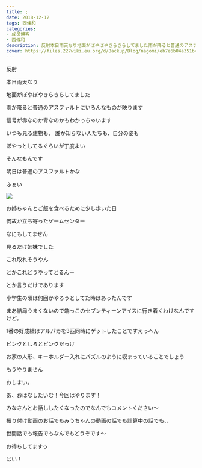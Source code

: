 ```yaml
---
title: ;
date: 2018-12-12
tags: 西條和
categories: 
- 成员博客
- 西條和
description: 反射本日雨天なり地面がぼやぼやきらきらしてました雨が降ると普通のアスファルトにいろんな...
cover: https://files.227wiki.eu.org/d/Backup/Blog/nagomi/eb7e6b04a351b4381363c3588f6ee.jpg 
---
```













反射


















本日雨天なり













地面がぼやぼやきらきらしてました










雨が降ると普通のアスファルトにいろんなものが映ります











信号が赤なのか青なのかもわかっちゃいます












いつも見る建物も、
誰か知らない人たちも、自分の姿も










ぼやっとしてるぐらいが丁度よい








そんなもんです
















明日は普通のアスファルトかな



















ふぁい










![](https://files.227wiki.eu.org/d/Backup/Blog/nagomi/eb7e6b04a351b4381363c3588f6ee.jpg)




お姉ちゃんとご飯を食べるために少し歩いた日











何故か立ち寄ったゲームセンター














なにもしてません












見るだけ姉妹でした











これ取れそうやん


とかこれどうやってとるんー




とか言うだけであります











小学生の頃は何回かやろうとしてた時はあったんです














まあ結局うまくないので端っこのセブンティーンアイスに行き着くわけなんですけど。













1番の好成績はアルパカを3匹同時にゲットしたことですえっへん








ピンクとしろとピンクだっけ












お家の人形、キーホルダー入れにパズルのように収まっていることでしょう















もうやりません














おしまい。











あ、おはなしたいむ！今回はやります！







みなさんとお話ししたくなったのでなんでもコメントください〜






振り付け動画のお話でもみうちゃんの動画の話でも計算中の話でも、、







世間話でも報告でもなんでもどうぞです〜










お待ちしてますっ







ばい！


